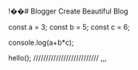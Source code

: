 !��#   B l o g g e r  Create Beautiful Blog

const a = 3;
const b = 5;
const c = 6;

console.log(a+b*c);

hello();
//////////////////////////
,,,

